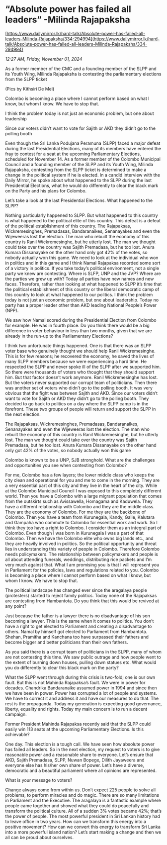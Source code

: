 # “Absolute power has failed all leaders” -Milinda Rajapaksha

[https://www.dailymirror.lk/hard-talk/Absolute-power-has-failed-all-leaders-Milinda-Rajapaksha/334-294994](https://www.dailymirror.lk/hard-talk/Absolute-power-has-failed-all-leaders-Milinda-Rajapaksha/334-294994)

*12:27 AM, Friday, November 01, 2024*

As a former member of the CMC and a founding member of the SLPP and its Youth Wing, Milinda Rajapaksha is contesting the parliamentary elections from the SLPP ticket

(Pics by Kithsiri De Mel)

Colombo is becoming a place where I cannot perform based on what I know, but whom I know. We have to stop that.

I think the problem today is not just an economic problem, but one about leadership

Since our voters didn’t want to vote for Sajith or AKD they didn’t go to the polling booth

Even though the Sri Lanka Podujana Peramuna (SLPP) faced a major defeat during the last Presidential Elections, many of its members have entered the fray to contest for a seat at the upcoming Parliamentary Elections, scheduled for November 14. As a former member of the Colombo Municipal Council and a founding member of the SLPP and its Youth Wing, Milinda Rajapaksha, contesting from the SLPP ticket is determined to make a change in the political system if he is elected. In a candid interview with the Daily Mirror, he spoke about what happened to the SLPP during the last Presidential Elections, what he would do differently to clear the black mark on the Party and his plans for Colombo.

Let’s take a look at the last Presidential Elections. What happened to the SLPP?

Nothing particularly happened to SLPP. But what happened to this country is what happened to the political elite of this country. This defeat is a defeat of the political establishment of this country. The Rajapaksas, Wickremesinghes, Premadasas, Bandaranaikes, Senanayakes and even the Wijeweeras lost the election. The man who rebuilt the economy of this country is Ranil Wickremesinghe, but he utterly lost. The man we thought could take over the country was Sajith Premadasa, but he too lost. Anura Kumara Dissanayake on the other hand only got 42% of the votes, so nobody actually won this game. We need to look at the individual who won in politics and in this game and I think Namal Rajapaksa recorded some sort of a victory in politics. If you take today’s political environment, not a single party we knew are contesting. Where is SLFP, UNP and the JVP? Where are the parties we grew up with? Today all parties have new names and new faces. Therefore, rather than looking at what happened to SLPP it’s time that the political establishment of this country or the liberal democratic camp of this country to look at what happened to our politics. I think the problem today is not just an economic problem, but one about leadership. Today no party has a proper leader other than AKD leading National People’s Power (NPP).

We saw how Namal scored during the Presidential Election from Colombo for example. He was in fourth place. Do you think there would be a big difference in voter behaviour in less than two months, given that we are already in the run-up to the Parliamentary Elections?

I think two unfortunate things happened. One is that there was an SLPP voter base who genuinely thought we should help Ranil Wickremesinghe. This is for few reasons; he recovered the economy, he saved the lives of many SLPP members because we were experiencing a hard time. He respected the SLPP and never spoke ill of the SLPP after we supported him. So there were thousands of voters who thought that they should support him. But that factor doesn’t work anymore. Ranil Wickremesinghe has lost. But the voters never supported our corrupt team of politicians. Then there was another set of voters who didn’t go to the polling booth. It was very obvious that the fight was between Sajith and AKD. Since our voters didn’t want to vote for Sajith or AKD they didn’t go to the polling booth. They decided to go back to politics on a day where the SLPP camp is in the forefront. These two groups of people will return and support the SLPP in the next election.

The Rajapaksas, Wickremesinghes, Premadasas, Bandaranaikes, Senanayakes and even the Wijeweeras lost the election. The man who rebuilt the economy of this country is Ranil Wickremesinghe, but he utterly lost. The man we thought could take over the country was Sajith Premadasa, but he too lost. Anura Kumara Dissanayake on the other hand only got 42% of the votes, so nobody actually won this game

Colombo is known to be a UNP, SJB stronghold. What are the challenges and opportunities you see when contesting from Colombo?

For me, Colombo has a few layers; the lower middle class who keeps the city clean and operational for you and me to come in the morning. They are a very essential part of this city and they live in the heart of the city. While at the Colombo Municipal Council I was exposed to this completely different world. Then you have a Colombo with a large migrant population that comes from the outskirts such as Avissawella, Homagama and Kaduwela. They have a different relationship with Colombo and they are the middle class. They are the economy of Colombo. For me they are the backbone of Colombo. Then you have a team from Kurunegala, Kandy, Galle, Kalutara and Gampaha who commute to Colombo for essential work and work. So I think they too have a right to Colombo. I consider them as an integral part of Colombo. Even though I was born in Kurunegala I was a part of that Colombo. Then we have the Colombo elite who owns big lands etc., and they are heavily involved in politics. So the political opportunity and threat lies in understanding this variety of people in Colombo. Therefore Colombo needs policymakers. The relationship between policymakers and people is all about attending funerals, weddings, distributing rice packets and I’m very much against that. What I am promising you is that I will represent you in Parliament for the policies, laws and regulations related to you. Colombo is becoming a place where I cannot perform based on what I know, but whom I know. We have to stop that.

The political landscape has changed ever since the aragalaya people (protesters) started to reject family politics. Today none of the Rajapaksas are contesting from Hambantota. Do you think that this would be revived at any point?

Just because the father is a lawyer there is no disadvantage of his son becoming a lawyer. This is the same when it comes to politics. You don’t have a right to get elected to Parliament and creating a disadvantage to others. Namal by himself got elected to Parliament from Hambantota. Shehan, Pramitha and Kanchana too have surpassed their fathers and become bigger and better politicians than their own fathers.

As you said there is a corrupt team of politicians in the SLPP, many of whom are not contesting this time. We saw public outrage and how people went to the extent of burning down houses, pulling down statues etc. What would you do differently to clear this black mark on the party?

What the SLPP went through during this crisis is two-fold; one is our own fault. But this is not Mahinda Rajapaksa’s fault. We were in power for decades. Chandrika Bandaranaike assumed power in 1994 and since then we have been in power. Power has corrupted a lot of people and systems. We have to correct it and address it and have our measures to do that. The rest is the propaganda. Today my generation is expecting good governance, liberty, equality and rights. Today my main concern is to run a decent campaign.

Former President Mahinda Rajapaksa recently said that the SLPP could easily win 113 seats at the upcoming Parliamentary Elections. Is this achievable?

One day. This election is a tough call. We have seen how absolute power has failed all leaders. So in the next election, my request to voters is to give reasonable power and a reasonable share to everyone. Let’s ensure that AKD, Sajith Premadasa, SLPP, Nuwan Bopege, Dilith Jayaweera and everyone else has his/her own share of power. Let’s have a diverse, democratic and a beautiful parliament where all opinions are represented.

What is your message to voters?

Change always come from within us. Don’t expect 225 people to solve all problems, to perform miracles and do magic. There are so many limitations in Parliament and the Executive. The aragalaya is a fantastic example where people came together and showed what they could do peacefully and transform the political culture. All of a sudden 3% votes became 42%; that’s the power of people. The most powerful president in Sri Lankan history had to leave office in two years. How can we transform this energy into a positive movement? How can we convert this energy to transform Sri Lanka into a more powerful island nation? Let’s start making a change and then we all can be proud about ourselves.

